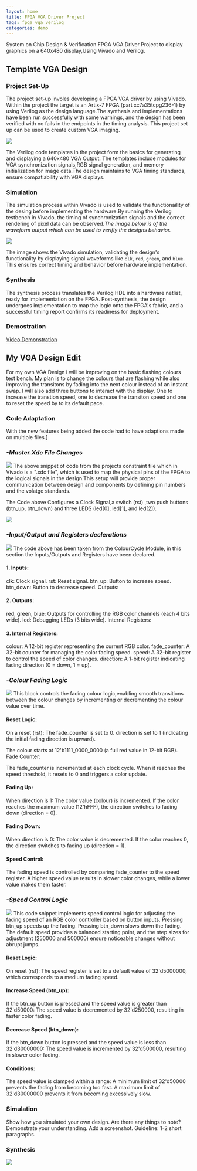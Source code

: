 ```yaml
---
layout: home
title: FPGA VGA Driver Project
tags: fpga vga verilog
categories: demo
---
```

System on Chip Design & Verification FPGA VGA Driver Project to display graphics on a 640x480 display,Using Vivado and Verilog.

## **Template VGA Design**
### **Project Set-Up**
The project set-up involes developing a FPGA VGA driver by using Vivado. Within the project the target is an Artix-7 FPGA (part xc7a35tcpg236-1) by using Verilog as the design language.The synthesis and implementations have been run successfully with some warnings, and the design has been verified with no fails in the endpoints in the timing analysis. This project set up can be used to create custom VGA imaging.


<img src="https://raw.githubusercontent.com/g00414253/fpga-vga-verilog_EvanDuffy/main/docs/assets/images/ProjectSummary.png">
<!--### **Template Code**
Outline the structure and design of the Verilog code templates you were given. What do they do? Include reference to how a VGA interface works. Guideline: 2/3 short paragraphs, consider including screenshot(s).
### **Simulation**
Explain the simulation process. Reference any important details, include a well-selected screenshot of the simulation. Guideline: 1/2 short paragraphs.
### **Synthesis**
Describe the synthesis and implementation processes. Consider including 1/2 useful screenshot(s). Guideline: 1/2 short paragraphs.
### **Demonstration**
Perhaps add a picture of your demo. Guideline: 1/2 sentences. --!>

The Verilog code templates in the project form the basics for generating and displaying a 640x480 VGA Output. The templates include modules for VGA synchronization signals,RGB signal generation, and memory initialization for image data.The design maintains to VGA timing standards, ensure compatiability with VGA displays.
### Simulation
The simulation process within Vivado is used to validate the functionaility of the desing before implementing the hardware.By running the Verilog testbench in Vivado, the timing of synchronization signals and the correct rendering of pixel data can be observed.*The image below is of the waveform output which can be used to verifiy the designs behavior.* 

<img src="https://raw.githubusercontent.com/g00414253/fpga-vga-verilog_EvanDuffy/main/docs/assets/images/Simulation.png">

The image shows the Vivado simulation, validating the design's functionality by displaying signal waveforms like `clk`, `red`, `green`, and `blue`. This ensures correct timing and behavior before hardware implementation.

### Synthesis
The synthesis process translates the Verilog HDL into a hardware netlist, ready for implementation on the FPGA. Post-synthesis, the design undergoes implementation to map the logic onto the FPGA's fabric, and a successful timing report confirms its readiness for deployment.

### Demostration
<a href="https://raw.githubusercontent.com/g00414253/fpga-vga-verilog_EvanDuffy/main/docs/assets/images/Demo_Vid.webm" target="_blank">Video Demonstration</a>

## **My VGA Design Edit**
For my own VGA Design i will be improving on the basic flashing colours test bench. My plan is to change the colours that are flashing while also improving the transitons by fading into the next colour instead of an instant swap. I will also add three buttons to interact with the display. One to increase the transtion speed, one to decrease the transiton speed and one to reset the speed by to its default pace.
### **Code Adaptation**
With the new features being added the code had to have adaptions made on multiple files.]
### *-Master.Xdc File Changes*
<img src="https://raw.githubusercontent.com/g00414253/fpga-vga-verilog_EvanDuffy/main/docs/assets/images/Basys3_Master.xdc.png">
The above snippet of code from the projects constraint file which in Vivado is a ".xdc file", which is used to map the physical pins of the FPGA to the logical signals in the design.This setup will provide proper communication between design and components by defining pin numbers and the volatge standards.

The Code above Configures a Clock Signal,a switch (rst) ,two push buttons (btn_up, btn_down) and three LEDS (led[0], led[1], and led[2]).

<img src="https://raw.githubusercontent.com/g00414253/fpga-vga-verilog_EvanDuffy/main/docs/assets/images/Schematic.png">


### *-Input/Output and Registers declerations*
<img src="https://raw.githubusercontent.com/g00414253/fpga-vga-verilog_EvanDuffy/main/docs/assets/images/ColourCycleDeclerations.png">
The code above has been taken from the ColourCycle Module, in this section the Inputs/Outputs and Registers have been declared.

#### 1. Inputs:

clk: Clock signal.
rst: Reset signal.
btn_up: Button to increase speed.
btn_down: Button to decrease speed.
Outputs:

#### 2. Outputs:

red, green, blue: Outputs for controlling the RGB color channels (each 4 bits wide).
led: Debugging LEDs (3 bits wide).
Internal Registers:

#### 3. Internal Registers:

colour: A 12-bit register representing the current RGB color.
fade_counter: A 32-bit counter for managing the color fading speed.
speed: A 32-bit register to control the speed of color changes.
direction: A 1-bit register indicating fading direction (0 = down, 1 = up).



### *-Colour Fading Logic*
<img src="https://raw.githubusercontent.com/g00414253/fpga-vga-verilog_EvanDuffy/main/docs/assets/images/ColourFadingLogic.png">
This block controls the fading colour logic,enabling smooth transitions between the colour changes by incrementing or decrementing the colour value over time.

#### Reset Logic:
On a reset (rst):
The fade_counter is set to 0.
direction is set to 1 (indicating the initial fading direction is upward).

The colour starts at 12'b1111_0000_0000 (a full red value in 12-bit RGB).
Fade Counter:

The fade_counter is incremented at each clock cycle.
When it reaches the speed threshold, it resets to 0 and triggers a color update.

#### Fading Up: 
When direction is 1:
The color value (colour) is incremented.
If the color reaches the maximum value (12'hFFF), the direction switches to fading down (direction = 0).

#### Fading Down:

When direction is 0:
The color value is decremented.
If the color reaches 0, the direction switches to fading up (direction = 1).

#### Speed Control:

The fading speed is controlled by comparing fade_counter to the speed register. A higher speed value results in slower color changes, while a lower value makes them faster.


### *-Speed Control Logic*
<img src="https://raw.githubusercontent.com/g00414253/fpga-vga-verilog_EvanDuffy/main/docs/assets/images/SpeedControlLogic.png">
This code snippet implements speed control logic for adjusting the fading speed of an RGB color controller based on button inputs. 
Pressing btn_up speeds up the fading.
Pressing btn_down slows down the fading.
The default speed provides a balanced starting point, and the step sizes for adjustment (250000 and 500000) ensure noticeable changes without abrupt jumps.

#### Reset Logic:

On reset (rst):
The speed register is set to a default value of 32'd5000000, which corresponds to a medium fading speed.

#### Increase Speed (btn_up):

If the btn_up button is pressed and the speed value is greater than 32'd50000:
The speed value is decremented by 32'd250000, resulting in faster color fading.
#### Decrease Speed (btn_down):

If the btn_down button is pressed and the speed value is less than 32'd30000000:
The speed value is incremented by 32'd500000, resulting in slower color fading.

#### Conditions:

The speed value is clamped within a range:
A minimum limit of 32'd50000 prevents the fading from becoming too fast.
A maximum limit of 32'd30000000 prevents it from becoming excessively slow.


### **Simulation**
Show how you simulated your own design. Are there any things to note? Demonstrate your understanding. Add a screenshot. Guideline: 1-2 short paragraphs.
### **Synthesis**
<img src="https://raw.githubusercontent.com/g00414253/fpga-vga-verilog_EvanDuffy/main/docs/assets/images/SynDesign.png">
